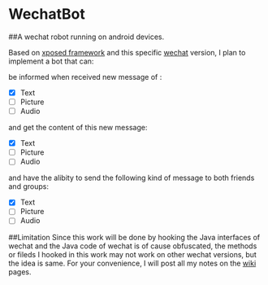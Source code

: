 # WechatBot
##A wechat robot running on android devices.

Based on [xposed framework](https://github.com/rovo89/XposedBridge/wiki/Development-tutorial) and this specific [wechat](https://github.com/xiaowei1235/WechatBot/blob/master/weixin637android660.apk) version, I plan to implement a bot that can:

be informed when received new message of :
- [x] Text
- [ ] Picture
- [ ] Audio

and get the content of this new message:
- [x] Text
- [ ] Picture
- [ ] Audio

and have the alibity to send the following kind of message to both friends and groups:
- [x] Text
- [ ] Picture
- [ ] Audio

##Limitation
Since this work will be done by hooking the Java interfaces of wechat and the Java code of wechat is of cause obfuscated, the methods or fileds I hooked in this work may not work on other wechat versions, but the idea is same. For your convenience, I will post all my notes on the [wiki](https://github.com/xiaowei1235/WechatBot/wiki) pages.
